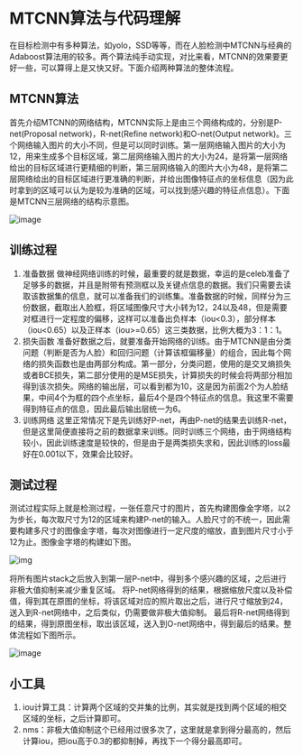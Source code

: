 # MTCNN算法与代码理解

在目标检测中有多种算法，如yolo，SSD等等，而在人脸检测中MTCNN与经典的Adaboost算法用的较多。两个算法纯手动实现，对比来看，MTCNN的效果要更好一些，可以算得上是又快又好。下面介绍两种算法的整体流程。
## MTCNN算法
首先介绍MTCNN的网络结构，MTCNN实际上是由三个网络构成的，分别是P-net(Proposal network)，R-net(Refine network)和O-net(Output network)。三个网络输入图片的大小不同，但是可以同时训练。第一层网络输入图片的大小为12，用来生成多个目标区域，第二层网络输入图片的大小为24，是将第一层网络给出的目标区域进行更精细的判断，第三层网络输入的图片大小为48，是将第二层网络给出的目标区域进行更准确的判断，并给出图像特征点的坐标信息（因为此时拿到的区域可以认为是较为准确的区域，可以找到感兴趣的特征点信息）。下面是MTCNN三层网络的结构示意图。

![image](https://user-images.githubusercontent.com/26198992/177107220-5450e4f3-45bb-42f7-b118-e38a7bf5ea43.png)

## 训练过程

1. 准备数据
做神经网络训练的时候，最重要的就是数据，幸运的是celeb准备了足够多的数据，并且是附带有预测框以及关键点信息的数据。我们只需要去读取该数据集的信息，就可以准备我们的训练集。准备数据的时候，同样分为三份数据，截取出人脸框，将区域图像尺寸大小转为12，24以及48，但是需要对框进行一定程度的偏移，这样可以准备出负样本（iou<0.3），部分样本（iou<0.65）以及正样本（iou>=0.65）这三类数据，比例大概为3：1：1。
2. 损失函数
准备好数据之后，就要准备开始网络的训练。由于MTCNN是由分类问题（判断是否为人脸）和回归问题（计算该框偏移量）的组合，因此每个网络的损失函数也是由两部分构成。第一部分，分类问题，使用的是交叉熵损失或者BCE损失，第二部分使用的是MSE损失，计算损失的时候会将两部分相加得到该次损失。网络的输出层，可以看到都为10，这是因为前面2个为人脸结果，中间4个为框的四个点坐标，最后4个是四个特征点的信息。我这里不需要得到特征点的信息，因此最后输出层统一为6。
3. 训练网络
这里正常情况下是先训练好P-net，再由P-net的结果去训练R-net，但是这里简便直接将之前的数据拿来训练。同时训练三个网络，由于网络结构较小，因此训练速度是较快的，但是由于是两类损失求和，因此训练的loss最好在0.001以下，效果会比较好。
## 测试过程

测试过程实际上就是检测过程，一张任意尺寸的图片，首先构建图像金字塔，以2为步长，每次取尺寸为12的区域来构建P-net的输入。人脸尺寸的不统一，因此需要构建多尺寸的图像金字塔，每次对图像进行一定尺度的缩放，直到图片尺寸小于12为止。图像金字塔的构建如下图。

![img](https://user-images.githubusercontent.com/26198992/177116294-a8de539b-f2b4-408c-82c2-110ad8b650c9.png)

将所有图片stack之后放入到第一层P-net中，得到多个感兴趣的区域，之后进行非极大值抑制来减少重复区域。
将P-net网络得到的结果，根据缩放尺度以及补偿值，得到其在原图的坐标，将该区域对应的照片取出之后，进行尺寸缩放到24，送入到R-net网络中，之后类似，仍需要做非极大值抑制。
最后将R-net网络得到的结果，得到原图坐标，取出该区域，送入到O-net网络中，得到最后的结果。整体流程如下图所示。

![image](https://user-images.githubusercontent.com/26198992/177117841-caa09631-eb35-470f-9fa6-e5c347a89afd.png)

## 小工具
1. iou计算工具：计算两个区域的交并集的比例，其实就是找到两个区域的相交区域的坐标，之后计算即可。
2. nms：非极大值抑制这个已经用过很多次了，这里就是拿到得分最高的，然后计算iou，把iou高于0.3的都抑制掉，再找下一个得分最高即可。
